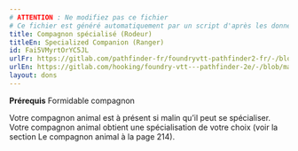 ```yaml
---
# ATTENTION : Ne modifiez pas ce fichier
# Ce fichier est généré automatiquement par un script d'après les données du module Foundry VTT officiel et de sa traduction
title: Compagnon spécialisé (Rodeur)
titleEn: Specialized Companion (Ranger)
id: Fai5VMyrtOrYC5JL
urlFr: https://gitlab.com/pathfinder-fr/foundryvtt-pathfinder2-fr/-/blob/master/data/feats/Fai5VMyrtOrYC5JL.htm
urlEn: https://gitlab.com/hooking/foundry-vtt---pathfinder-2e/-/blob/master/packs/data/feats.db/specialized-companion-ranger.json
layout: dons
---
```

**Prérequis** Formidable compagnon

Votre compagnon animal est à présent si malin qu’il peut se spécialiser. Votre compagnon animal obtient une spécialisation de votre choix (voir la section Le compagnon animal à la page 214).
